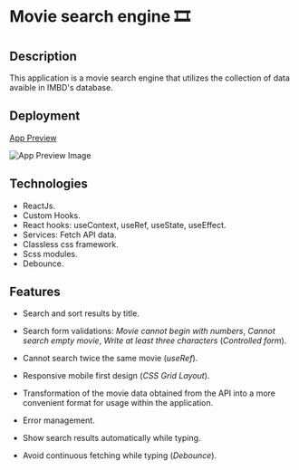 # Movie search engine 🎞

## Description

This application is a movie search engine that utilizes the collection of data avaible in IMBD's database.

## Deployment

[App Preview](https://searchimbdmovies.netlify.app/)

![App Preview Image](https://i.ibb.co/N26Lt02/movie-search-engine-preview.png)

## Technologies

- ReactJs.
- Custom Hooks.
- React hooks: useContext, useRef, useState, useEffect.
- Services: Fetch API data.
- Classless css framework.
- Scss modules.
- Debounce.

## Features

- Search and sort results by title.
- Search form validations: _Movie cannot begin with numbers_, _Cannot search empty movie_, _Write at least three characters_ (_Controlled form_).
- Cannot search twice the same movie (_useRef_).
- Responsive mobile first design (_CSS Grid Layout_).
- Transformation of the movie data obtained from the API into a more convenient format for usage within the application.
- Error management.

- Show search results automatically while typing.
- Avoid continuous fetching while typing (_Debounce_).
